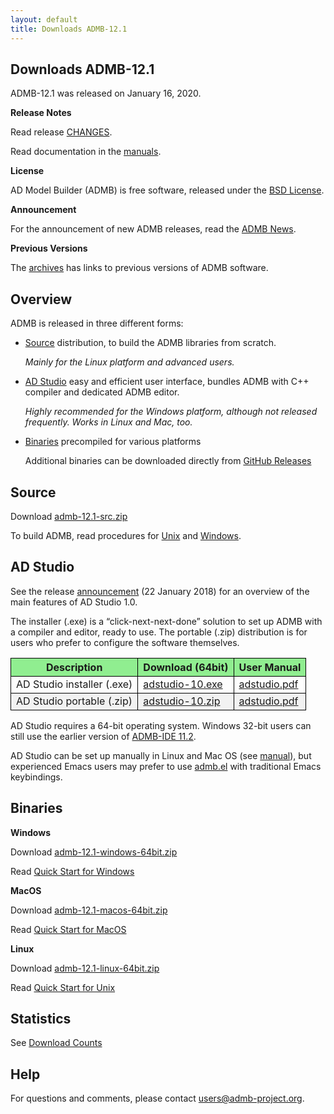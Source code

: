 ```yaml
---
layout: default
title: Downloads ADMB-12.1
---
```


Downloads ADMB-12.1
-------------------

ADMB-12.1 was released on January 16, 2020.

**Release Notes**

Read release [CHANGES](https://github.com/admb-project/admb/blob/master/CHANGES.md).

Read documentation in the [manuals](https://github.com/admb-project/admb/releases/tag/admb-12.1/).

**License**

AD Model Builder (ADMB) is free software, released under the [BSD License](https://raw.githubusercontent.com/admb-project/admb/master/LICENSE.txt).

**Announcement**

For the announcement of new ADMB releases, read the [ADMB News](http://www.admb-project.org/news/).

**Previous Versions**

The [archives](http://www.admb-project.org/downloads/archives.html) has links to previous versions of ADMB software.

Overview
--------

ADMB is released in three different forms:

* [Source](#source) distribution, to build the ADMB libraries from scratch.

  <em>Mainly for the Linux platform and advanced users.</em>

* [AD Studio](#adstudio) easy and efficient user interface, bundles ADMB with C++ compiler and dedicated ADMB editor.

  <em>Highly recommended for the Windows platform, although not released frequently. Works in Linux and Mac, too.</em>

* [Binaries](#binaries) precompiled for various platforms

  Additional binaries can be downloaded directly from [GitHub Releases](https://github.com/admb-project/admb/releases/tag/admb-12.1/)

Source
------

Download [admb-12.1-src.zip](https://github.com/admb-project/admb/releases/download/admb-12.1/admb-12.1-src.zip)

To build ADMB, read procedures for [Unix]() and [Windows]().

AD Studio
---------

<p>See the release <a href="http://www.admb-project.org/2018/01/22/AD-Studio-1.0-Release.html">announcement</a> (22 January 2018) for an overview of the main features of AD Studio 1.0.</p>
<p>The installer (.exe) is a &#8220;click-next-next-done&#8221; solution to set up ADMB with a compiler and editor, ready to use.
The portable (.zip) distribution is for users who prefer to configure the software themselves.</p>
<table class="grid listing" summary="AD Studio">
<tbody>
<tr>
<th style="background-color: lightgreen;border: 1px solid black;">Description</th>
<th style="background-color: lightgreen;border: 1px solid black;">Download (64bit)</th>
<th style="background-color: lightgreen;border: 1px solid black;">User Manual</th>
</tr>
<tr>
<td style="border: 1px solid black;">AD Studio installer (.exe)</td>
<td style="border: 1px solid black;"><a href="https://github.com/admb-project/adstudio/releases/download/1.0/adstudio-10.exe">adstudio-10.exe</a></td>
<td style="border: 1px solid black;"><a href="https://github.com/admb-project/adstudio/releases/download/manual/adstudio.pdf">adstudio.pdf</a></td>
</tr>
<tr>
<td style="background-color: #f2f2f2;border: 1px solid black;">AD Studio portable (.zip)</td>
<td style="background-color: #f2f2f2;border: 1px solid black;"><a href="https://github.com/admb-project/adstudio/releases/download/1.0/adstudio-10.zip">adstudio-10.zip</a></td>
<td style="background-color: #f2f2f2;border: 1px solid black;"><a href="https://github.com/admb-project/adstudio/releases/download/manual/adstudio.pdf">adstudio.pdf</a></td>
</tr>
</tbody>
</table>
<p>AD Studio requires a 64-bit operating system. Windows 32-bit users can still use the earlier version of <a href="http://www.admb-project.org/2015/07/13/ADMB-IDE-11.2-released.html">ADMB-IDE 11.2</a>.</p>
<p>AD Studio can be set up manually in Linux and Mac OS (see <a href="https://github.com/admb-project/adstudio/releases/download/manual/adstudio.pdf">manual</a>), but experienced Emacs users may prefer to use <a href="https://github.com/admb-project/admb/tree/master/contrib/emacs/admb.el">admb.el</a> with traditional Emacs keybindings.</p>

Binaries
--------

**Windows**

Download [admb-12.1-windows-64bit.zip](https://github.com/admb-project/admb/releases/download/admb-12.1/admb-12.1-windows-64bit.zip)

Read [Quick Start for Windows](https://github.com/admb-project/admb/blob/master/docs/install/QuickStartWindows.md)

**MacOS**

Download [admb-12.1-macos-64bit.zip](https://github.com/admb-project/admb/releases/download/admb-12.1/admb-12.1-macos-64bit.zip)

Read [Quick Start for MacOS](https://github.com/admb-project/admb/blob/master/docs/install/QuickStartMacOS.md)

**Linux**

Download [admb-12.1-linux-64bit.zip](https://github.com/admb-project/admb/releases/download/admb-12.1/admb-12.1-linux-64bit.zip)

Read [Quick Start for Unix](https://github.com/admb-project/admb/blob/master/docs/install/QuickStartUnix.md)


Statistics
----------
See [Download Counts](http://www.admb-project.org/downloads/counts.html)

Help
----
For questions and comments, please contact users@admb-project.org.
